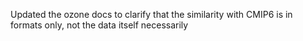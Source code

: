 Updated the ozone docs to clarify that the similarity with CMIP6 is in formats only, not the data itself necessarily
